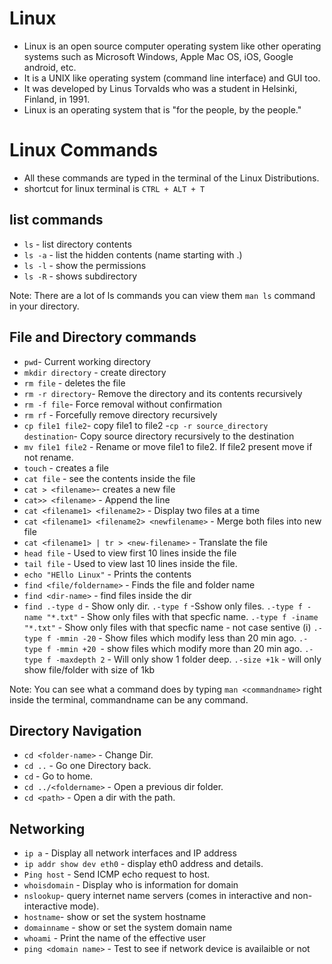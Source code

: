 # Linux
- Linux is an open source computer operating system like other operating systems such as Microsoft Windows, Apple Mac OS, iOS, Google android, etc.
- It is a UNIX like operating system (command line interface) and GUI too.
- It was developed by Linus Torvalds who was a student in Helsinki, Finland, in 1991.
- Linux is an operating system that is "for the people, by the people."

# Linux Commands
- All these commands are typed in the terminal of the Linux Distributions.
- shortcut for linux terminal is `CTRL + ALT + T`

## list commands
- `ls` - list directory contents
- `ls -a` - list the hidden contents (name starting with .)
- `ls -l` - show the permissions 
- `ls -R` - shows subdirectory

Note: There are a lot of ls commands you can view them `man ls` command in your directory.

## File and Directory commands
- `pwd`- Current working directory
- `mkdir directory` - create directory
- `rm file` - deletes the file
- `rm -r directory`- Remove the directory and its contents recursively
- `rm -f file`-  Force removal without confirmation
- `rm rf` - Forcefully remove directory recursively
- `cp file1 file2`- copy file1 to file2
-`cp -r source_directory destination`- Copy source directory recursively to the destination
- `mv file1 file2` - Rename or move file1 to file2. If file2 present move if not rename.
- `touch` - creates a file
- `cat file` - see the contents inside the file
- `cat > <filename>`- creates a new file
- `cat>> <filename>` - Append the line
- `cat <filename1> <filename2>` - Display two files at a time
- `cat <filename1> <filename2> <newfilename>` - Merge both files into new file
- `cat <filename1> | tr > <new-filename>` - Translate the file
- `head file` - Used to view first 10 lines inside the file
- `tail file` - Used to view last 10 lines inside the file.
- `echo "HEllo Linux"` - Prints the contents
- `find <file/foldername>` - Finds the file and folder name
- `find <dir-name>` - find files inside the dir
- `find .-type d` - Show only dir.
       `.-type f` -Sshow only files.
        `.-type f -name "*.txt"` - Show only files with that specfic name.
        `.-type f -iname "*.txt"` - Show only files with that specfic name - not case sentive (i)
        `.-type f -mmin -20` - Show files which modify less than 20 min ago.
        `.-type f -mmin +20 `- show files which modify more than 20 min ago.
        `.-type f -maxdepth 2` - Will only show 1 folder deep.
        `.-size +1k` - will only show file/folder with size of 1kb


Note: You can see what a command does by typing `man <commandname>` right inside the terminal, commandname can be any command.

## Directory Navigation
 - `cd <folder-name>` - Change Dir.
 - `cd ..` - Go one Directory back.
 - `cd` - Go to home.
 - `cd ../<foldername>` - Open a previous dir folder.
 - `cd <path>` - Open a dir with the path.
 
 ## Networking
 - `ip a` - Display all network interfaces and IP address
 - `ip addr show dev eth0` - display eth0 address and details.
 - `Ping host` - Send ICMP echo request to host.
 - `whoisdomain` - Display who is information for domain
 - `nslookup`- query internet name servers (comes in interactive and non-interactive mode).
 - `hostname`-  show or set the system hostname
 - `domainname` - show or set the system domain name
 - `whoami` - Print the name of the effective user
 - `ping <domain name>` - Test to see if network device is availaible or not
 
 
 




